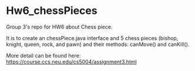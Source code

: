 # Hw6_chessPieces

Group 3's repo for HW6 about Chess piece.

It is to create an chessPiece.java interface and 5 chess pieces (bishop, knight, queen, rock, and pawn) and their methods: canMove() and canKill().


More detail can be found here:
https://course.ccs.neu.edu/cs5004/assignment3.html
